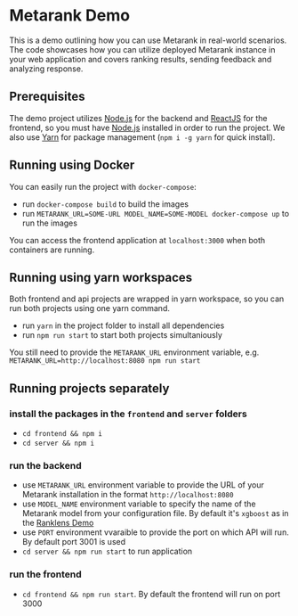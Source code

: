 # Metarank Demo

This is a demo outlining how you can use Metarank in real-world scenarios. The code showcases how you can utilize deployed Metarank instance in your web application and covers ranking results, sending feedback and analyzing response.

## Prerequisites

The demo project utilizes [Node.js](https://nodejs.org) for the backend and [ReactJS](https://reactjs.org/) for the frontend, so you must have [Node.js](https://nodejs.org/) installed in order to run the project.
We also use [Yarn](https://yarnpkg.com/) for package management (`npm i -g yarn` for quick install).

## Running using Docker

You can easily run the project with `docker-compose`:

* run `docker-compose build` to build the images
* run `METARANK_URL=SOME-URL MODEL_NAME=SOME-MODEL docker-compose up` to run the images

You can access the frontend application at `localhost:3000` when both containers are running.

## Running using yarn workspaces

Both frontend and api projects are wrapped in yarn workspace, so you can run both projects using one yarn command.

* run `yarn` in the project folder to install all dependencies
* run `npm run start` to start both projects simultaniously

You still need to provide the `METARANK_URL` environment variable, e.g. `METARANK_URL=http://localhost:8080 npm run start`

## Running projects separately

### install the packages in the `frontend` and `server` folders
* `cd frontend && npm i`
* `cd server && npm i`

### run the backend
* use `METARANK_URL` environment variable to provide the URL of your Metarank installation in the format `http://localhost:8080`
* use `MODEL_NAME` environment variable to specify the name of the Metarank model from your configuration file. By default it's `xgboost` as in the [Ranklens Demo](https://github.com/metarank/metarank/blob/master/src/test/resources/ranklens/config.yml)
* use `PORT` environment vvaraible to provide the port on which API will run. By default port 3001 is used
* `cd server && npm run start` to run application

### run the frontend
* `cd frontend && npm run start`. By default the frontend will run on port 3000